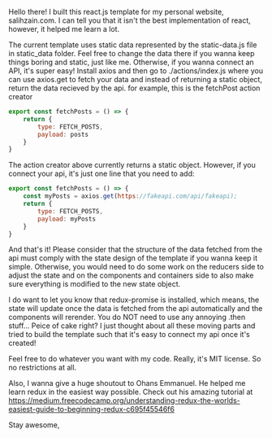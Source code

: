 Hello there! 
I built this react.js template for my personal website, salihzain.com. I can tell you that it isn't the best implementation of react, however, it helped me learn a lot. 

The current template uses static data represented by the static-data.js file in static_data folder. Feel free to change the data there if you wanna keep things boring and static, just like me. 
Otherwise, if you wanna connect an API, it's super easy! Install axios and then go to ./actions/index.js where you can use axios.get to fetch your data and instead of returning a static object, return the data recieved by the api. 
for example, this is the fetchPost action creator 

```javascript 
export const fetchPosts = () => {
    return {
        type: FETCH_POSTS,
        payload: posts
    }
}
```

The action creator above currently returns a static object. However, if you connect your api, it's just one line that you need to add: 

```javascript 
export const fetchPosts = () => {
	const myPosts = axios.get(https://fakeapi.com/api/fakeapi); 
    return {
        type: FETCH_POSTS,
        payload: myPosts
    }
}
``` 

And that's it! 
Please consider that the structure of the data fetched from the api must comply with the state design of the template if you wanna keep it simple. Otherwise, you would need to do some work on the reducers side to adjust the state and on the components and containers side to also make sure everything is modified to the new state object. 

I do want to let you know that redux-promise is installed, which means, the state will update once the data is fetched from the api automatically and the components will rerender. You do NOT need to use any annoying .then stuff... Peice of cake right? I just thought about all these moving parts and tried to build the template such that it's easy to connect my api once it's created! 

Feel free to do whatever you want with my code. Really, it's MIT license. So no restrictions at all. 

Also, I wanna give a huge shoutout to Ohans Emmanuel. He helped me learn redux in the easiest way possible. Check out his amazing tutorial at https://medium.freecodecamp.org/understanding-redux-the-worlds-easiest-guide-to-beginning-redux-c695f45546f6

Stay awesome,